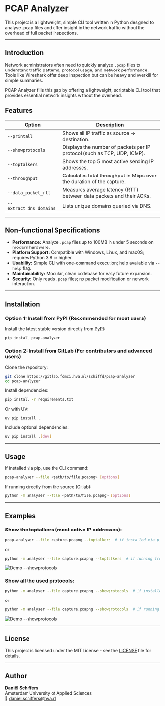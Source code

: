 #  PCAP Analyzer

This project is a lightweight, simple CLI tool written in Python designed to analyse .pcap files and offer insight in the network traffic without the overhead of full packet inspections.

---

## Introduction 
Network administrators often need to quickly analyze `.pcap` files to understand traffic patterns, protocol usage, and network performance. Tools like Wireshark offer deep inspection but can be heavy and overkill for simple summaries.

PCAP Analyzer fills this gap by offering a lightweight, scriptable CLI tool that provides essential network insights without the overhead.

## Features
| Option                  | Description                                                              |
|-------------------------|--------------------------------------------------------------------------|
| `--printall`            | Shows all IP traffic as source → destination.                            |
| `--showprotocols`       | Displays the number of packets per IP protocol (such as TCP, UDP, ICMP). |
| `--toptalkers`          | Shows the top 5 most active sending IP addresses.                        |
| `--throughput`          | Calculates total throughput in Mbps over the duration of the capture.    |
| `--data_packet_rtt`     | Measures average latency (RTT) between data packets and their ACKs.      |
| `--extract_dns_domains` | Lists unique domains queried via DNS.                                    |
---
## Non-functional Specifications
- **Performance:** Analyze `.pcap` files up to 100MB in under 5 seconds on modern hardware.
- **Platform Support:** Compatible with Windows, Linux, and macOS; requires Python 3.8 or higher.
- **Usability:** Simple CLI with one-command execution; help available via `--help` flag.
- **Maintainability:** Modular, clean codebase for easy future expansion.
- **Security:** Only reads `.pcap` files; no packet modification or network interaction.
---
## Installation

### Option 1: Install from PyPI (Recommended for most users)

Install the latest stable version directly from [PyPI](https://pypi.org/project/pcap-analyzer/):

```bash
pip install pcap-analyzer
```

### Option 2: Install from GitLab (For contributors and advanced users)

Clone the repository:

```bash
git clone https://gitlab.fdmci.hva.nl/schiffd/pcap-analyzer
cd pcap-analyzer
```

Install dependencies:

```bash
pip install -r requirements.txt
````

Or with UV:
```bash
uv pip install .
````

Include optional dependencies:
```bash
uv pip install .[dev]
````

---

## Usage

If installed via pip, use the CLI command:

```bash
pcap-analyser --file <path/to/file.pcapng> [options]
````

If running directly from the source (Gitlab):

```bash
python -m analyser --file <path/to/file.pcapng> [options]
````

---

## Examples

### Show the toptalkers (most active IP addresses):

```bash
pcap-analyser --file capture.pcapng --toptalkers  # if installed via pip
```

or

```bash
python -m analyser --file capture.pcapng --toptalkers  # if running from source (GitLab)
```

![Demo --showprotocols](images/toptalkers.gif)


### Show all the used protocols:

```bash
python -m analyser --file capture.pcapng --showprotocols  # if installed via pip
```

or

```bash
python -m analyser --file capture.pcapng --showprotocols  # if running from source (GitLab)
```

![Demo --showprotocols](images/showprotocols.gif)

---

## License

This project is licensed under the MIT License - see the [LICENSE](./LICENSE) file for details.

---

## Author
**Daniël Schiffers**  
Amsterdam University of Applied Sciences  
📧 [daniel.schiffers@hva.nl](mailto:daniel.schiffers@hva.nl)



